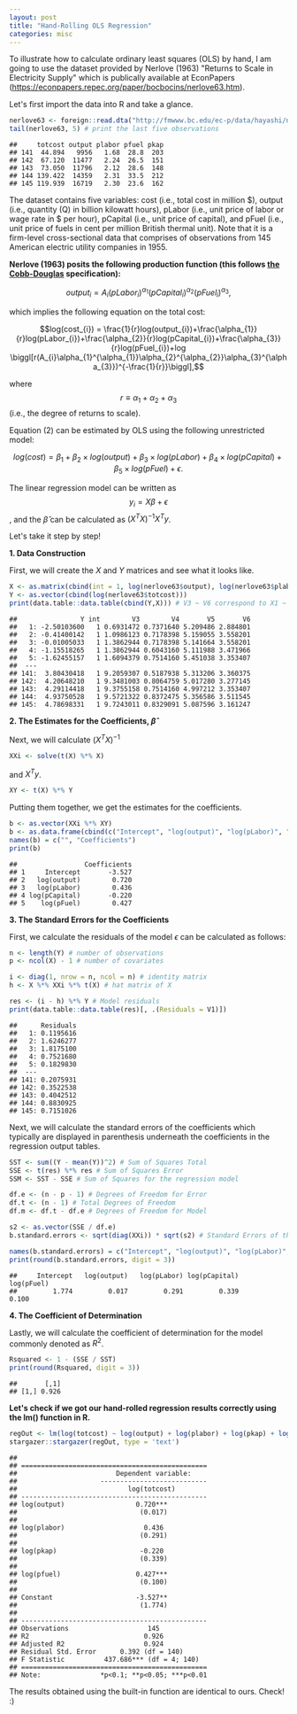 ```yaml
---
layout: post
title: "Hand-Rolling OLS Regression"
categories: misc
---
```


To illustrate how to calculate ordinary least squares (OLS) by hand, I am going to use the dataset provided by Nerlove (1963) "Returns to Scale in Electricity Supply" which is publically available at EconPapers (https://econpapers.repec.org/paper/bocbocins/nerlove63.htm).

Let's first import the data into R and take a glance.


```r
nerlove63 <- foreign::read.dta("http://fmwww.bc.edu/ec-p/data/hayashi/nerlove63.dta")
tail(nerlove63, 5) # print the last five observations 
```

```
##     totcost output plabor pfuel pkap
## 141  44.894   9956   1.68  28.8  203
## 142  67.120  11477   2.24  26.5  151
## 143  73.050  11796   2.12  28.6  148
## 144 139.422  14359   2.31  33.5  212
## 145 119.939  16719   2.30  23.6  162
```

The dataset contains five variables: cost (i.e., total cost in million \$), output (i.e., quantity (Q) in billion kilowatt hours), pLabor (i.e., unit price of labor or wage rate in \$ per hour), pCapital (i.e., unit price of capital), and pFuel (i.e., unit price of fuels in cent per million British thermal unit). Note that it is a firm-level cross-sectional data that comprises of observations from 145 American electric utility companies in 1955.

__Nerlove (1963) posits the following production function (this follows [the Cobb-Douglas](https://en.wikipedia.org/wiki/Cobb%E2%80%93Douglas_production_function) specification):__

$$output_{i} = A_{i}(pLabor_{i})^{\alpha_{1}}(pCapital_{i})^{\alpha_{2}}(pFuel_{i})^{\alpha_{3}},$$

which implies the following equation on the total cost:

$$log(cost_{i}) = \frac{1}{r}log(output_{i})+\frac{\alpha_{1}}{r}log(pLabor_{i})+\frac{\alpha_{2}}{r}log(pCapital_{i})+\frac{\alpha_{3}}{r}log(pFuel_{i})+log \biggl[r(A_{i}\alpha_{1}^{\alpha_{1}}\alpha_{2}^{\alpha_{2}}\alpha_{3}^{\alpha_{3}})^{-\frac{1}{r}}\biggl],$$

where $$r \equiv \alpha_{1} + \alpha_{2} + \alpha_{3}$$ (i.e., the degree of returns to scale).

Equation (2) can be estimated by OLS using the following unrestricted model:

$$log(cost) = \beta_{1} + \beta_{2} \times log(output) + \beta_{3} \times log(pLabor) + \beta_{4} \times log(pCapital) + \beta_{5} \times log(pFuel) + \epsilon.$$

The linear regression model can be written as $$y_{i} = X\beta+\epsilon$$, and the $\hat\beta$ can be calculated as $(X^{T}X)^{-1}X^{T}y$.

Let's take it step by step! 


__1. Data Construction__

First, we will create the $X$ and $Y$ matrices and see what it looks like.

```r
X <- as.matrix(cbind(int = 1, log(nerlove63$output), log(nerlove63$plabor), log(nerlove63$pkap), log(nerlove63$pfuel)))
Y <- as.vector(cbind(log(nerlove63$totcost)))
print(data.table::data.table(cbind(Y,X))) # V3 ~ V6 correspond to X1 ~ X4, respectively
```

```
##                Y int        V3        V4       V5       V6
##   1: -2.50103600   1 0.6931472 0.7371640 5.209486 2.884801
##   2: -0.41400142   1 1.0986123 0.7178398 5.159055 3.558201
##   3: -0.01005033   1 1.3862944 0.7178398 5.141664 3.558201
##   4: -1.15518265   1 1.3862944 0.6043160 5.111988 3.471966
##   5: -1.62455157   1 1.6094379 0.7514160 5.451038 3.353407
##  ---                                                      
## 141:  3.80430418   1 9.2059307 0.5187938 5.313206 3.360375
## 142:  4.20648210   1 9.3481003 0.8064759 5.017280 3.277145
## 143:  4.29114418   1 9.3755158 0.7514160 4.997212 3.353407
## 144:  4.93750528   1 9.5721322 0.8372475 5.356586 3.511545
## 145:  4.78698331   1 9.7243011 0.8329091 5.087596 3.161247
```


__2. The Estimates for the Coefficients, $\hat\beta$__

Next, we will calculate $(X^{T}X)^{-1}$

```r
XXi <- solve(t(X) %*% X)
```

and $X^{T}y$.

```r
XY <- t(X) %*% Y
```

Putting them together, we get the estimates for the coefficients.

```r
b <- as.vector(XXi %*% XY)
b <- as.data.frame(cbind(c("Intercept", "log(output)", "log(pLabor)", "log(pCapital)", "log(pFuel)"), format(b, digits = 3)))
names(b) = c("", "Coefficients")
print(b)
```

```
##                 Coefficients
## 1     Intercept       -3.527
## 2   log(output)        0.720
## 3   log(pLabor)        0.436
## 4 log(pCapital)       -0.220
## 5    log(pFuel)        0.427
```


__3. The Standard Errors for the Coefficients__

First, we calculate the residuals of the model $\epsilon$ can be calculated as follows:

```r
n <- length(Y) # number of observations
p <- ncol(X) - 1 # number of covariates

i <- diag(1, nrow = n, ncol = n) # identity matrix
h <- X %*% XXi %*% t(X) # hat matrix of X

res <- (i - h) %*% Y # Model residuals
print(data.table::data.table(res)[, .(Residuals = V1)])
```

```
##      Residuals
##   1: 0.1195616
##   2: 1.6246277
##   3: 1.8175100
##   4: 0.7521680
##   5: 0.1829830
##  ---          
## 141: 0.2075931
## 142: 0.3522538
## 143: 0.4042512
## 144: 0.8830925
## 145: 0.7151026
```

Next, we will calculate the standard errors of the coefficients which typically are displayed in parenthesis underneath the coefficients in the regression output tables.

```r
SST <- sum((Y - mean(Y))^2) # Sum of Squares Total
SSE <- t(res) %*% res # Sum of Squares Error
SSM <- SST - SSE # Sum of Squares for the regression model

df.e <- (n - p - 1) # Degrees of Freedom for Error
df.t <- (n - 1) # Total Degrees of Freedom
df.m <- df.t - df.e # Degrees of Freedom for Model

s2 <- as.vector(SSE / df.e)
b.standard.errors <- sqrt(diag(XXi)) * sqrt(s2) # Standard Errors of the Coefficients

names(b.standard.errors) = c("Intercept", "log(output)", "log(pLabor)", "log(pCapital)", "log(pFuel)")
print(round(b.standard.errors, digit = 3))
```

```
##     Intercept   log(output)   log(pLabor) log(pCapital)    log(pFuel) 
##         1.774         0.017         0.291         0.339         0.100
```


__4. The Coefficient of Determination__

Lastly, we will calculate the coefficient of determination for the model commonly denoted as $R^{2}$.

```r
Rsquared <- 1 - (SSE / SST)
print(round(Rsquared, digit = 3))
```

```
##       [,1]
## [1,] 0.926
```

__Let's check if we got our hand-rolled regression results correctly using the lm() function in R.__

```r
regOut <- lm(log(totcost) ~ log(output) + log(plabor) + log(pkap) + log(pfuel), data = nerlove63)
stargazer::stargazer(regOut, type = 'text')
```

```
## 
## ===============================================
##                         Dependent variable:    
##                     ---------------------------
##                            log(totcost)        
## -----------------------------------------------
## log(output)                  0.720***          
##                               (0.017)          
##                                                
## log(plabor)                    0.436           
##                               (0.291)          
##                                                
## log(pkap)                     -0.220           
##                               (0.339)          
##                                                
## log(pfuel)                   0.427***          
##                               (0.100)          
##                                                
## Constant                     -3.527**          
##                               (1.774)          
##                                                
## -----------------------------------------------
## Observations                    145            
## R2                             0.926           
## Adjusted R2                    0.924           
## Residual Std. Error      0.392 (df = 140)      
## F Statistic          437.686*** (df = 4; 140)  
## ===============================================
## Note:               *p<0.1; **p<0.05; ***p<0.01
```

The results obtained using the built-in function are identical to ours. Check! :)
